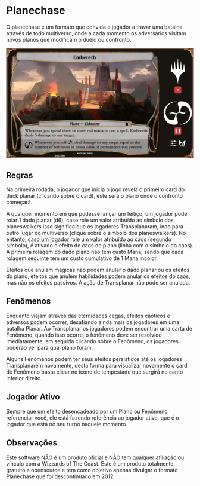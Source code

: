 # Planechase 
O planechase é um formato que convida o jogador a travar uma batalha através de todo multiverso, onde a cada momento os adversários visitam novos planos que modificam o duelo ou confronto.

![alt text](https://github.com/RodrigoMedeirosRS/Planechase/raw/main/DOC/Screenshot_1.png?raw=true)

## Regras ##
Na primeira rodada, o jogador que inicia o jogo revela o primeiro card do deck planar (clicando sobre o card), este será o plano onde o confronto começará.

A qualquer momento em que pudesse lançar um feitiço, um jogador pode rolar 1 dado planar (d6), caso role um valor atribuído ao símbolo dos planeswalkers isso significa que os jogadores Transplanaram, indo para outro lugar do multiverso (clique sobre o símbolo dos planeswalkers). No entanto, caso um jogador role um valor atribuído ao caos (segundo símbolo), é ativado o efeito de caos do plano (linha com o símbolo do caos). A primeira rolagem do dado plano não tem custo Mana, sendo que cada rolagem seguinte tem um custo cumulativo de 1 Mana incolor.

Efeitos que anulam mágicas não podem anular o dado planar ou os efeitos do plano, efeitos que anulem habilidades podem anular os efeitos do caos, mas não os efeitos passivos. A ação de Transplanar não pode ser anulada.

## Fenômenos ##
Enquanto viajam através das eternidades cegas, efeitos caóticos e adversos podem ocorrer, desafiando ainda mais os jogadores em uma batalha Planar. Ao Transplanar os jogadores podem encontrar uma carta de Fenômeno, quando isso ocorre, o fenômeno deve ser resolvido imediatamente, em seguida clicando sobre o Fenômeno, os jogadores poderão ver para qual plano foram.

Alguns Fenômenos podem ter seus efeitos persistidos até os jogadores Transplanarem novamente, desta forma para visualizar novamente o card de Fenômeno basta clicar no ícone de tempestade que surgirá no canto inferior direito.

## Jogador Ativo ##
Sempre que um efeito desencadeado por um Plano ou Fenômeno referenciar você, ele está fazendo referência ao jogador ativo, que é o jogador que está no seu turno naquele momento.

## Observações ##
Este software NÃO é um produto oficial e NÃO tem qualquer afiliação ou vínculo com a Wizzards of The Coast.
Este é um produto totalmente gratuito e opensource e tem como objetivo apenas divulgar o formato Planechase que foi descontinuado em 2012.
